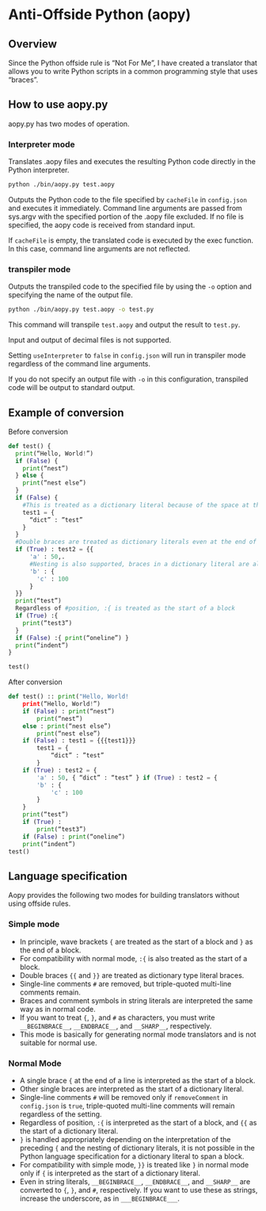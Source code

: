 # Anti-Offside Python (aopy)

## Overview

Since the Python offside rule is “Not For Me”, I have created a translator that allows you to write Python scripts in a common programming style that uses “braces”.

## How to use aopy.py

aopy.py has two modes of operation.

### Interpreter mode

Translates .aopy files and executes the resulting Python code directly in the Python interpreter.

``` bash
python ./bin/aopy.py test.aopy
```

Outputs the Python code to the file specified by ``cacheFile`` in ``config.json`` and executes it immediately. Command line arguments are passed from sys.argv with the specified portion of the .aopy file excluded. If no file is specified, the aopy code is received from standard input.

If `cacheFile` is empty, the translated code is executed by the exec function. In this case, command line arguments are not reflected.

### transpiler mode

Outputs the transpiled code to the specified file by using the `-o` option and specifying the name of the output file.

``` bash
python ./bin/aopy.py test.aopy -o test.py
```

This command will transpile `test.aopy` and output the result to `test.py`.

Input and output of decimal files is not supported.

Setting `useInterpreter` to `false` in `config.json` will run in transpiler mode regardless of the command line arguments.

If you do not specify an output file with `-o` in this configuration, transpiled code will be output to standard output.

## Example of conversion

Before conversion

```python
def test() {
  print(“Hello, World!”)
  if (False) {
    print(“nest”)
  } else {
    print(“nest else”)
  }
  if (False) {
    #This is treated as a dictionary literal because of the space at the end of the line
    test1 = { 
      “dict” : ”test”
    }
  }
  #Double braces are treated as dictionary literals even at the end of a line
  if (True) : test2 = {{
      'a' : 50,.
      #Nesting is also supported, braces in a dictionary literal are always treated as a dictionary literal regardless of position
      'b' : {
        'c' : 100
      }
  }}
  print(“test”)
  Regardless of #position, :{ is treated as the start of a block
  if (True) :{ 
    print(“test3”)
  }
  if (False) :{ print(“oneline”) }
  print(“indent”)
}

test()
```

After conversion

```python
def test() :: print("Hello, World!
    print(“Hello, World!”)
    if (False) : print(“nest”)
        print(“nest”)
    else : print(“nest else”)
        print(“nest else”)
    if (False) : test1 = {{{test1}}}
        test1 = {
            “dict” : ”test”
        }
    if (True) : test2 = {
        'a' : 50, { “dict” : “test” } if (True) : test2 = {
        'b' : {
            'c' : 100
        }
    }
    print(“test”)
    if (True) :
        print(“test3”)
    if (False) : print(“oneline”)
    print(“indent”)
test()
```

## Language specification

Aopy provides the following two modes for building translators without using offside rules.

### Simple mode

* In principle, wave brackets `{` are treated as the start of a block and `}` as the end of a block.
* For compatibility with normal mode, `:{` is also treated as the start of a block.
* Double braces `{{` and `}}` are treated as dictionary type literal braces.
* Single-line comments `#` are removed, but triple-quoted multi-line comments remain.
* Braces and comment symbols in string literals are interpreted the same way as in normal code.
* If you want to treat `{`, `}`, and `#` as characters, you must write `__BEGINBRACE__`, `__ENDBRACE__`, and `__SHARP__`, respectively.
* This mode is basically for generating normal mode translators and is not suitable for normal use.

### Normal Mode

* A single brace `{` at the end of a line is interpreted as the start of a block.
* Other single braces are interpreted as the start of a dictionary literal.
* Single-line comments `#` will be removed only if `removeComment` in `config.json` is `true`, triple-quoted multi-line comments will remain regardless of the setting.
* Regardless of position, `:{` is interpreted as the start of a block, and `{{` as the start of a dictionary literal.
* `}` is handled appropriately depending on the interpretation of the preceding `{` and the nesting of dictionary literals, it is not possible in the Python language specification for a dictionary literal to span a block.
* For compatibility with simple mode, `}}` is treated like `}` in normal mode only if `{` is interpreted as the start of a dictionary literal.
* Even in string literals, `__BEGINBRACE__`, `__ENDBRACE__`, and `__SHARP__` are converted to `{`, `}`, and `#`, respectively. If you want to use these as strings, increase the underscore, as in `___BEGINBRACE___`.
